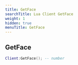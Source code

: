 ```yaml
---
title: GetFace
searchTitle: Lua Client GetFace
weight: 1
hidden: true
menuTitle: GetFace
---
```

## GetFace
```lua
Client:GetFace(); -- number
```
